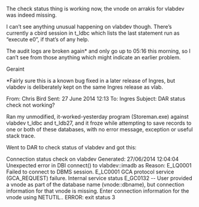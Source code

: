 The check status thing is working now, the vnode on arrakis for vlabdev was indeed missing.

I can’t see anything unusual happening on vlabdev though. There’s currently a cbird session in t_ldbc which lists the last statement run as “execute e0”, if that’s of any help.

The audit logs are broken again* and only go up to 05:16 this morning, so I can’t see from those anything which might indicate an earlier problem.

Geraint

*Fairly sure this is a known bug fixed in a later release of Ingres, but vlabdev is deliberately kept on the same Ingres release as vlab.

From: Chris Bird 
Sent: 27 June 2014 12:13
To: Ingres
Subject: DAR status check not working?

Ran my unmodified, it-worked-yesterday program (Storeman.exe) against vlabdev t_ldbc and t_ldb27, and it froze while attempting to save records to one or both of these databases, with no error message, exception or useful stack trace.

Went to DAR to check status of vlabdev and got this:

Connection status check on vlabdev
Generated: 27/06/2014 12:04:04
Unexpected error in DBI connect() to vlabdev::imadb as Reason: E_LQ0001 Failed to connect to DBMS session. E_LC0001 GCA protocol service (GCA_REQUEST) failure. Internal service status E_GC0132 -- User provided a vnode as part of the database name (vnode::dbname), but connection information for that vnode is missing. Enter connection information for the vnode using NETUTIL.. ERROR: exit status 3